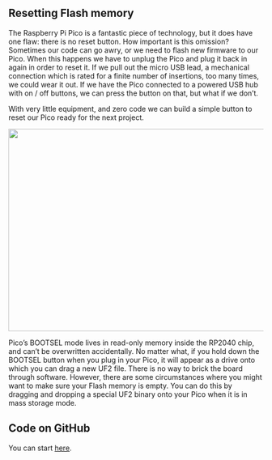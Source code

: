 ## Resetting Flash memory
The Raspberry Pi Pico is a fantastic piece of technology, but it does have one flaw: there is no reset button. How important is this omission? Sometimes our code can go awry, or we need to flash new firmware to our Pico. 
When this happens we have to unplug the Pico and plug it back in again in order to reset it. If we pull out the micro USB lead, a mechanical connection which is rated for a finite number of insertions, too many times, we could wear it out. If we have the Pico connected to a powered USB hub with on / off buttons, we can press the button on that, but what if we don’t. 

With very little equipment, and zero code we can build a simple button to reset our Pico ready for the next project.


<img src="https://user-images.githubusercontent.com/112697142/203794985-e073254f-8b41-41f4-8bf4-881ad45725aa.jpeg" width="600" height="400">

Pico’s BOOTSEL mode lives in read-only memory inside the RP2040 chip, and can’t be overwritten accidentally. No matter what, if you hold down the BOOTSEL button when you plug in your Pico, it will appear as a drive onto which you can drag a new UF2 file. There is no way to brick the board through software. However, there are some circumstances where you might want to make sure your Flash memory is empty. You can do this by dragging and dropping a special UF2 binary onto your Pico when it is in mass storage mode.

## Code on GitHub
 You can start [here](https://github.com/raspberrypi/pico-examples/blob/master/flash/nuke/nuke.c "here").

